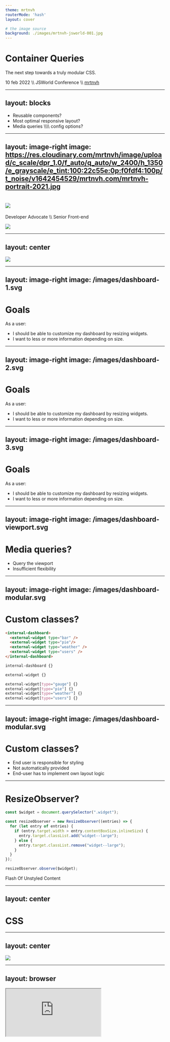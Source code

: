```yaml
---
theme: mrtnvh
routerMode: 'hash'
layout: cover

# the image source
background: ./images/mrtnvh-jsworld-001.jpg
---
```


# Container Queries

The next step towards a truly modular CSS.

<div class="text-xs uppercase mt-4 text-gray-400">10 feb 2022 <span class="mx-2">\\</span> JSWorld Conference <span class="mx-2">\\</span> <a href="https://mrtnvh.com" target="_blank" rel="nofollow noopener">mrtnvh</a> </div>

<!-- Photo by <a href="https://unsplash.com/@pawel_czerwinski?utm_source=unsplash&utm_medium=referral&utm_content=creditCopyText">Pawel Czerwinski</a> on <a href="https://unsplash.com/@pawel_czerwinski?utm_source=unsplash&utm_medium=referral&utm_content=creditCopyText">Unsplash</a> -->

---
layout: blocks
---

<ul>
  <li>Reusable components?</li>
  <li v-click>Most optimal responsive layout?</li>
  <li v-click>Media queries \\\\ config options?</li>
</ul>

---
layout: image-right
image: https://res.cloudinary.com/mrtnvh/image/upload/c_scale/dpr_1.0/f_auto/q_auto/w_2400/h_1350/e_grayscale/e_tint:100:22c55e:0p:f0fdf4:100p/t_noise/v1642454529/mrtnvh.com/mrtnvh-portrait-2021.jpg
---

<div class="flex flex-col items-center justify-center h-full text-center">

<h1>
  <a href="https://mrtnvh.com" target="_blank" rel="nofollow noopener">
    <img
      class="h-12"
      src="/images/mrtnvh-logo.svg"
    />
  </a>
</h1>

Developer Advocate \\\\ Senior Front-end

<a href="https://iodigital.com" class="mt-6" target="_blank" rel="nofollow noopener">
  <img
    class="h-12"
    src="/images/io-logo.svg"
  />
</a>

</div>


---
layout: center
---

<img
  class="h-160"
  src="/images/dashboard-1.svg"
/>

<style>
  .center {
    background-color: #EEEEEE;
  }
</style>


---
layout: image-right
image: /images/dashboard-1.svg
---

# Goals

As a user:
- I should be able to customize my dashboard by resizing widgets. 
- I want to less or more information depending on size.

---
layout: image-right
image: /images/dashboard-2.svg
---

# Goals

As a user:
- I should be able to customize my dashboard by resizing widgets. 
- I want to less or more information depending on size.

---
layout: image-right
image: /images/dashboard-3.svg
---

# Goals

As a user:
- I should be able to customize my dashboard by resizing widgets. 
- I want to less or more information depending on size.

---
layout: image-right
image: /images/dashboard-viewport.svg
---

# Media queries?

- Query the viewport
- Insufficient flexibility

---
layout: image-right
image: /images/dashboard-modular.svg
---

# Custom classes?

```html
<internal-dashboard>
  <external-widget type="bar" />
  <external-widget type="pie"/>
  <external-widget type="weather" />
  <external-widget type="users" />
</internal-dashboard>
```

```css
internal-dashboard {}

external-widget {}

external-widget[type="gauge"] {}
external-widget[type="pie"] {}
external-widget[type="weather"] {}
external-widget[type="users"] {}
```

---
layout: image-right
image: /images/dashboard-modular.svg
---

# Custom classes?

- End user is responsible for styling
- Not automatically provided
- End-user has to implement own layout logic

---

# ResizeObserver?

```js
const $widget = document.querySelector(".widget");

const resizeObserver = new ResizeObserver((entries) => {
  for (let entry of entries) {
    if (entry.target.width > entry.contentBoxSize.inlineSize) {
      entry.target.classList.add("widget--large");
    } else {
      entry.target.classList.remove("widget--large");
    }
  }
});

resizeObserver.observe($widget);
```

<div v-click class='mt-3'>
  <carbon-warning-alt class='mr-3' /> Flash Of Unstyled Content
</div>

---
layout: center
---

<h1 class="text-8xl">CSS</h1>

---
layout: center
---

<img
  class="h-160"
  src="/images/dashboard-modular.svg"
/>

<style>
  .center {
    background-color: #EEEEEE;
  }
</style>

---
layout: browser
---
<div v-click-hide class="browser-wrapper">
    <div class="browser-body">
        <iframe src="https://codepen.io/vanhoofmaarten/full/vYWYKLP" />
    </div>
</div>
<div v-after class="browser-wrapper" style="width: 54%;">
    <div class="browser-body">
        <iframe src="https://codepen.io/vanhoofmaarten/full/vYWYKLP" />
    </div>
</div>

---

# CSS Containment

- Improves rendering performance
- DOM subtree isolation
- Enables container queries

<br>

```css 
.container {
  contain: size layout style paint;
}
```

---

# Container Queries

Enable containment for container query

```css 
.product {
  contain: size layout style;
}
```

---

# Container Queries

Enable containment for container query

```css 
.product {
  container: product / size;

  /* Shorthand for */
  container-name: product;
  container-type: size;
}
```

---

# Container Queries

Enable containment for container query

```css 
.product {
  /* Target specific containers*/
  container-name: product;

  /* inline-size, block-size, aspect-ratio, orientation, style, state */
  container-type: size;
}
```

---

# Size container features

Single condition

```css 
@container size(inline-size > 400px) {
  .product-body {} 
}
```

<br>
<br>
<br>
<br>
<br>
<br>
<br>
<br>
<small>

  Addition of the `size` method is T.B.C. (https://github.com/w3c/csswg-drafts/issues/6393)

</small>

---

# Size container features

Multiple conditions

```css 
@container size(inline-size > 400px) and size(block-size > 200px) { 
  .product-body {}
}
```

---

# Size container features

Target multiple containers

```css 
.main {
  container-type: size;
  container-name: main;
}

.ancestor {
  container-type: size;
  container-name: ancestor;
}

@container main size(inline-size > 800px) {
  .card {}
}

@container ancestor size(inline-size > 400px) and (block-size > 200px) {
  .card {}
}
```

---

# Size container features

<carbon-warning-alt class='mr-2' /> Containment always has to be set on an ancestor.

```css 
.ancestor {
  container-type: size;
}

@container size(inline-size > 800px) {
  .ancestor {
    /* NOPE */
  }
}
```

---
layout: image-right
image: /images/dashboard-modular.svg
---

# Size container features

```html
<!-- external-widget-component -->
<div class="widget">
  <div class="widget-body">
    <!-- widget-content -->
  </div>
</div>
```

```css
.widget {
  container: inline-size;
}

@container size(inline-size > 500px) {
  .widget-body {} 
}
```

---

# Style container features

```css 
.product {
  container-type: style;
}

@container style(background: red) {
  .product-body {}
}
```

---

# State container features

```css 
.product {
  container-type: state;
  position: sticky;
}

/* This syntax does not exist yet, just making something up. */
@container state(sticky: true) {
  .product-body {}
}
```

---

# Container relative units

<div class="flex gap-12">
  <div class="flex-grow">

```css 
.product {
  container-type: style;
}

@container type(inline-size) {
  .product-grandchild {
    height: 75cqi;
  }
}
```

  </div>
  <div class="flex-grow">
    <table class="mt-1">
      <thead>
        <tr>
          <th>unit</th>
          <th>relative to</th>
        </tr>
      </thead>
      <tbody>
        <tr>
          <td>cqw</td>
          <td>1% of a query container’s width</td>
        </tr>
        <tr>
          <td>cqh</td>
          <td>1% of aquery container’s height</td>
        </tr>
        <tr>
          <td>cqi</td>
          <td>1% of a query container’s inline size</td>
        </tr>
        <tr>
          <td>cqb</td>
          <td>1% of a query container’s block size</td>
        </tr>
        <tr>
          <td>cqmin</td>
          <td>The smaller value of cqi or cqb</td>
        </tr>
        <tr>
          <td>cqmax</td>
          <td>The larger value of cqi or cqb</td>
        </tr>
      </tbody>
    </table>
  </div>
</div>

---

# Experiment!

- Chrome Canary: [chrome://flags/#enable-container-queries](chrome://flags/#enable-container-queries)
- Polyfill: https://github.com/GoogleChromeLabs/container-query-polyfill

<br>

<carbon-warning-alt class='mr-1' /> Spec. in active development <br>
<carbon-warning-alt class='mr-1' /> Syntax bound to change <br>
<carbon-warning-alt class='mr-1' /> Not ready for production

---

# Participate!

- [CSS Working Group discussions on Github](https://github.com/w3c/csswg-drafts/projects/18)
- [Awesome Container Queries](https://github.com/sturobson/Awesome-Container-Queries) by Stu Robson

---
layout: browser
---
<div class="browser-wrapper">
    <div class="browser-body">
        <iframe src="https://codepen.io/vanhoofmaarten/full/mdWBMGb" />
    </div>
</div>

---
layout: browser
---
<div class="browser-wrapper">
    <div class="browser-body">
        <iframe src="https://codepen.io/vanhoofmaarten/full/WNpJoGq" />
    </div>
</div>

---

# #TIL

**Container queries**

- Encapsulate adaptive styles
  - Modular front-end architecture
- Not limited to querying size
  - Size
  - Style
  - State
  - Container Relative units
- Specification is under active development
  - Experiment with [Chrome Canary](chrome://flags/#enable-container-queries) or [polyfill](chrome://flags/#enable-container-queries)
  - Not ready for production


---
layout: center
---

<div class="text-center">

  # Share!

  <mdi-twitter class='mr-1 mb-1 inline-block' /> <br/> [@mrtnvh](https://twitter.com/mrtnvh)

</div>

---
layout: center
---

<div class="text-center">

  <h1 class="mb-6">Credits</h1>

  [Miriam Suzanne](https://www.miriamsuzanne.com/) <br>
  [Una Kravets](https://una.im/) <br> <br>
  Everyone championing container queries!

</div>


---
layout: center
---

<div class="text-center text-3xl">
  
  Me <mdi-arrow-right class='h-8 inline-block' /> [mrtnvh.com](https://mrtnvh.com) <br>
  Team-up <mdi-arrow-right class='h-8 inline-block' /> [iodigital.com/careers](https://iodigital.com/careers)

</div>


---
layout: center
---

<mdi-peace class='w-24 h-24' />



---
layout: center
---

<div class="text-center">

# Resources

[CSSWG Specification](https://drafts.csswg.org/css-contain-3/) <br>
[CSS Working Group discussions on Github](https://github.com/w3c/csswg-drafts/projects/18) <br>
[MDN Docs](https://developer.mozilla.org/en-US/docs/Web/CSS/CSS_Container_Queries) <br>
[awesome-container-queries](https://github.com/sturobson/Awesome-Container-Queries)


</div>
